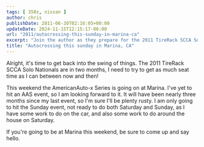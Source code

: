 ```yaml
---
tags: [ 350z, nissan ]
author: chris
publishDate: 2011-06-30T02:16:05+00:00
updateDate: 2024-11-15T12:15:17-06:00
url: "2011/autocrossing-this-sunday-in-marina-ca"
excerpt: "Join the author as they prepare for the 2011 TireRack SCCA Solo Nationals and gear up for this weekend's AmericanAuto-x Series at Marina."
title: "Autocrossing this sunday in Marina, CA"
---
```


Alright, it's time to get back into the swing of things. The 2011 TireRack SCCA Solo Nationals are in two months, I need to try to get as much seat time as I can between now and then!

This weekend the AmericanAuto-x Series is going on at Marina. I've yet to hit an AAS event, so I am looking forward to it. It will have been nearly three months since my last event, so I'm sure I'll be plenty rusty. I am only going to hit the Sunday event, not ready to do both Saturday and Sunday, as I have some work to do on the car, and also some work to do around the house on Saturday.

If you're going to be at Marina this weekend, be sure to come up and say hello.
